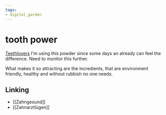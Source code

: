 ```yaml
---
tags: 
- digital_garden
---
```

# tooth power
[Teethlovers](https://teethlovers.de/) I'm using this powder since some days an already can feel the difference. Need to monitor this further. 

What makes it so attracting are the incredients, that are environment friendly, healthy and without rubbish no one needs.

## Linking
+ [[Zahngesund]]
+ [[Zahnarztlügen]]